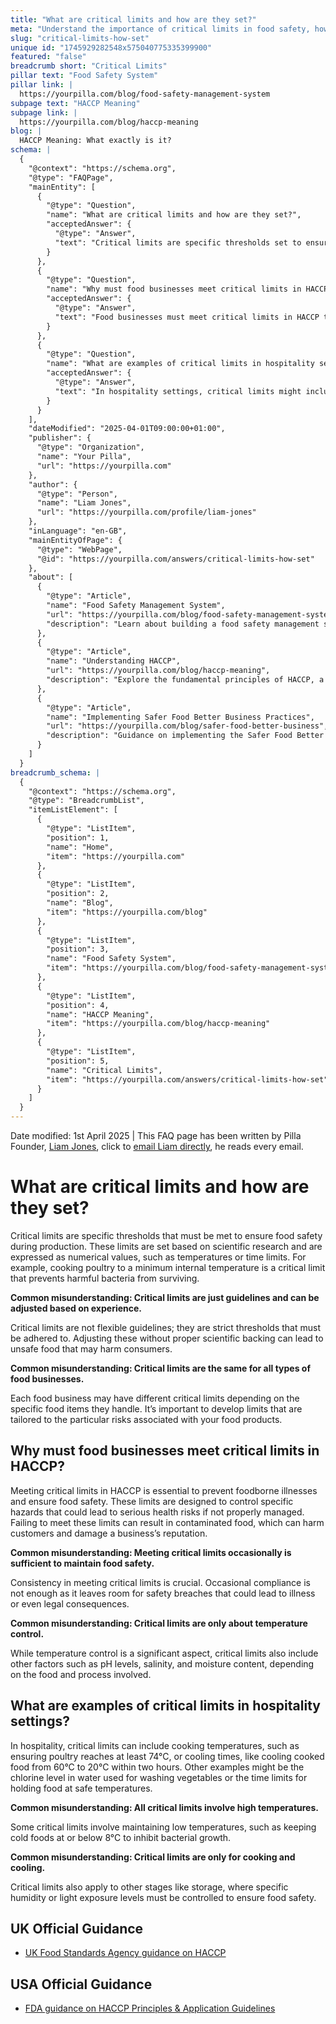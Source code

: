 ```yaml
---
title: "What are critical limits and how are they set?"
meta: "Understand the importance of critical limits in food safety, how they are set based on scientific research, and their role in HACCP compliance."
slug: "critical-limits-how-set"
unique id: "1745929282548x575040775335399900"
featured: "false"
breadcrumb short: "Critical Limits"
pillar text: "Food Safety System"
pillar link: |
  https://yourpilla.com/blog/food-safety-management-system
subpage text: "HACCP Meaning"
subpage link: |
  https://yourpilla.com/blog/haccp-meaning
blog: |
  HACCP Meaning: What exactly is it?
schema: |
  {
    "@context": "https://schema.org",
    "@type": "FAQPage",
    "mainEntity": [
      {
        "@type": "Question",
        "name": "What are critical limits and how are they set?",
        "acceptedAnswer": {
          "@type": "Answer",
          "text": "Critical limits are specific thresholds set to ensure food safety during production, based on scientific research. These limits are expressed as numerical values, like minimum temperatures or time limits required to prevent harmful bacteria from surviving in food items. These thresholds are strict and must be adhered to precisely without modifications unless supported by new scientific evidence."
        }
      },
      {
        "@type": "Question",
        "name": "Why must food businesses meet critical limits in HACCP?",
        "acceptedAnswer": {
          "@type": "Answer",
          "text": "Food businesses must meet critical limits in HACCP to prevent foodborne illnesses and ensure food safety. These limits control specific hazards that could lead to health risks if not managed correctly. Failing to consistently meet these limits can result in contaminated food, posing serious risks to customers and potentially harming the business’s reputation."
        }
      },
      {
        "@type": "Question",
        "name": "What are examples of critical limits in hospitality settings?",
        "acceptedAnswer": {
          "@type": "Answer",
          "text": "In hospitality settings, critical limits might include ensuring cooking temperatures reach sufficient levels, for example, poultry must be cooked to at least 74°C. Cooling times for cooked food, chlorine levels in water used for washing vegetables, and specific storage conditions like humidity or light exposure are also considered critical limits to maintain food safety."
        }
      }
    ],
    "dateModified": "2025-04-01T09:00:00+01:00",
    "publisher": {
      "@type": "Organization",
      "name": "Your Pilla",
      "url": "https://yourpilla.com"
    },
    "author": {
      "@type": "Person",
      "name": "Liam Jones",
      "url": "https://yourpilla.com/profile/liam-jones"
    },
    "inLanguage": "en-GB",
    "mainEntityOfPage": {
      "@type": "WebPage",
      "@id": "https://yourpilla.com/answers/critical-limits-how-set"
    },
    "about": [
      {
        "@type": "Article",
        "name": "Food Safety Management System",
        "url": "https://yourpilla.com/blog/food-safety-management-system",
        "description": "Learn about building a food safety management system based on HACCP principles to ensure compliance with food safety laws."
      },
      {
        "@type": "Article",
        "name": "Understanding HACCP",
        "url": "https://yourpilla.com/blog/haccp-meaning",
        "description": "Explore the fundamental principles of HACCP, a systematic preventive approach to food safety from biological, chemical, and physical hazards."
      },
      {
        "@type": "Article",
        "name": "Implementing Safer Food Better Business Practices",
        "url": "https://yourpilla.com/blog/safer-food-better-business",
        "description": "Guidance on implementing the Safer Food Better Business practices to enhance food safety in your business, aligned with HACCP principles."
      }
    ]
  }
breadcrumb_schema: |
  {
    "@context": "https://schema.org",
    "@type": "BreadcrumbList",
    "itemListElement": [
      {
        "@type": "ListItem",
        "position": 1,
        "name": "Home",
        "item": "https://yourpilla.com"
      },
      {
        "@type": "ListItem",
        "position": 2,
        "name": "Blog",
        "item": "https://yourpilla.com/blog"
      },
      {
        "@type": "ListItem",
        "position": 3,
        "name": "Food Safety System",
        "item": "https://yourpilla.com/blog/food-safety-management-system"
      },
      {
        "@type": "ListItem",
        "position": 4,
        "name": "HACCP Meaning",
        "item": "https://yourpilla.com/blog/haccp-meaning"
      },
      {
        "@type": "ListItem",
        "position": 5,
        "name": "Critical Limits",
        "item": "https://yourpilla.com/answers/critical-limits-how-set"
      }
    ]
  }
---
```


Date modified: 1st April 2025 | This FAQ page has been written by Pilla Founder, [Liam Jones](https://yourpilla.com/profile/liam-jones), click to [email Liam directly](https://mailto:liam@yourpilla.com), he reads every email.

# What are critical limits and how are they set?

Critical limits are specific thresholds that must be met to ensure food safety during production. These limits are set based on scientific research and are expressed as numerical values, such as temperatures or time limits. For example, cooking poultry to a minimum internal temperature is a critical limit that prevents harmful bacteria from surviving.

**Common misunderstanding: Critical limits are just guidelines and can be adjusted based on experience.**

Critical limits are not flexible guidelines; they are strict thresholds that must be adhered to. Adjusting these without proper scientific backing can lead to unsafe food that may harm consumers.

**Common misunderstanding: Critical limits are the same for all types of food businesses.**

Each food business may have different critical limits depending on the specific food items they handle. It’s important to develop limits that are tailored to the particular risks associated with your food products.

## Why must food businesses meet critical limits in HACCP?

Meeting critical limits in HACCP is essential to prevent foodborne illnesses and ensure food safety. These limits are designed to control specific hazards that could lead to serious health risks if not properly managed. Failing to meet these limits can result in contaminated food, which can harm customers and damage a business’s reputation.

**Common misunderstanding: Meeting critical limits occasionally is sufficient to maintain food safety.**

Consistency in meeting critical limits is crucial. Occasional compliance is not enough as it leaves room for safety breaches that could lead to illness or even legal consequences.

**Common misunderstanding: Critical limits are only about temperature control.**

While temperature control is a significant aspect, critical limits also include other factors such as pH levels, salinity, and moisture content, depending on the food and process involved.

## What are examples of critical limits in hospitality settings?

In hospitality, critical limits can include cooking temperatures, such as ensuring poultry reaches at least 74°C, or cooling times, like cooling cooked food from 60°C to 20°C within two hours. Other examples might be the chlorine level in water used for washing vegetables or the time limits for holding food at safe temperatures.

**Common misunderstanding: All critical limits involve high temperatures.**

Some critical limits involve maintaining low temperatures, such as keeping cold foods at or below 8°C to inhibit bacterial growth.

**Common misunderstanding: Critical limits are only for cooking and cooling.**

Critical limits also apply to other stages like storage, where specific humidity or light exposure levels must be controlled to ensure food safety.

## UK Official Guidance

-   [UK Food Standards Agency guidance on HACCP](https://www.gov.uk/food-safety-hazard-analysis)

## USA Official Guidance

-   [FDA guidance on HACCP Principles & Application Guidelines](https://www.fda.gov/food/hazard-analysis-critical-control-point-haccp/haccp-principles-application-guidelines)